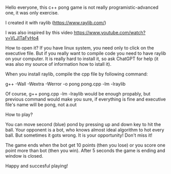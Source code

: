Hello everyone, this c++ pong game is not really programistic-advanced one, it was only exercise.

I created it with raylib (https://www.raylib.com/)

I was also inspired by this video https://www.youtube.com/watch?v=VLJlTaFvHo4

How to open it? If you have linux system, you need only to click on the executive file. But if you really want to compile code you need to have raylib on your computer. It is really hard to install it, so ask ChatGPT for help (it was also my source of information how to istall it).

When you install raylib, compile the cpp file by following command:

g++ -Wall -Wextra -Werror -o pong pong.cpp -lm -lraylib

Of course, g++ pong.cpp -lm -lraylib would be enough propably, but previous command would make you sure, if everything is fine and executive file's name will be pong, not a.out

How to play?

You can move second (blue) pond by pressing up and down key to hit the ball. Your opponent is a bot, who knows almost ideal algorithm to hot every ball. But sometimes it gots wrong. It is your opportunity! Don't miss it!

The game ends when the bot get 10 points (then you lose) or you score one point more than bot (then you win). After 5 seconds the game is ending and window is closed.

Happy and succesful playing!
